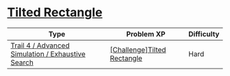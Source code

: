 # [Tilted Rectangle](https://www.codetree.ai/trails/complete/curated-cards/challenge-slanted-rectangle)

|Type|Problem XP|Difficulty|
|---|---|---|
|[Trail 4 / Advanced Simulation / Exhaustive Search](https://www.codetree.ai/trail-info/intermediate-low/)|[[Challenge]Tilted Rectangle](https://www.codetree.ai/trails/complete/curated-cards/challenge-slanted-rectangle/)|Hard|

